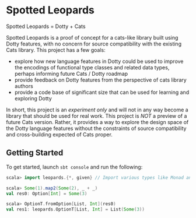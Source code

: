 # Spotted Leopards

Spotted Leopards = Dotty + Cats

Spotted Leopards is a proof of concept for a cats-like library built using Dotty features, with no concern for source compatibility with the existing Cats library. This project has a few goals:
 - explore how new language features in Dotty could be used to improve the encodings of functional type classes and related data types, perhaps informing future Cats / Dotty roadmap
 - provide feedback on Dotty features from the perspective of cats library authors
 - provide a code base of significant size that can be used for learning and exploring Dotty

In short, this project is an *experiment only* and will not in any way become a library that should be used for real work. This project is *NOT* a preview of a future Cats version. Rather, it provides a way to explore the design space of the Dotty language features without the constraints of source compatibility and cross-building expected of Cats proper.

## Getting Started

To get started, launch `sbt console` and run the following:

```scala
scala> import leopards.{*, given} // Import various types like Monad and OptionT and type class instances

scala> Some(1).map2(Some(2), _ + _)
val res0: Option[Int] = Some(3)

scala> OptionT.fromOption[List, Int](res0)
val res1: leopards.OptionT[List, Int] = List(Some(3))
```
